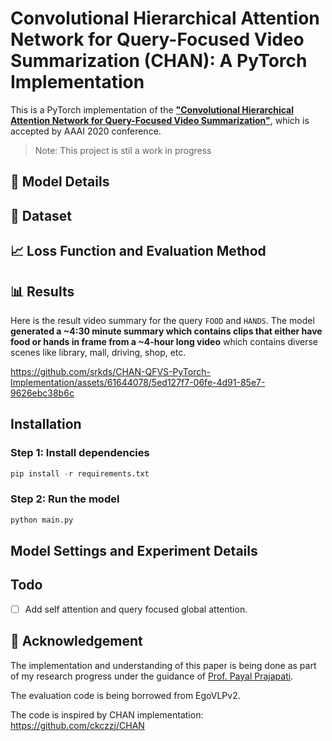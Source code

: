 # Convolutional Hierarchical Attention Network for Query-Focused Video Summarization (CHAN): A PyTorch Implementation

This is a PyTorch implementation of the [**"Convolutional Hierarchical Attention Network for Query-Focused Video Summarization"**](https://arxiv.org/abs/2002.03740), which is accepted by AAAI 2020 conference.

> Note: This project is stil a work in progress

## 🎥 Model Details

## 📑 Dataset

## 📈 Loss Function and Evaluation Method

## 📊 Results

Here is the result video summary for the query `FOOD` and `HANDS`. The model **generated a ~4:30 minute summary which contains clips that either have food or hands in frame from a ~4-hour long video** which contains diverse scenes like library, mall, driving, shop, etc.

https://github.com/srkds/CHAN-QFVS-PyTorch-Implementation/assets/61644078/5ed127f7-06fe-4d91-85e7-9626ebc38b6c

## Installation

### Step 1: Install dependencies

```py
pip install -r requirements.txt
```

### Step 2: Run the model

```py
python main.py
```

## Model Settings and Experiment Details

## Todo

- [ ] Add self attention and query focused global attention.

## 🙏 Acknowledgement

The implementation and understanding of this paper is being done as part of my research progress under the guidance of [Prof. Payal Prajapati](https://ldce.ac.in/faculty/payal.prajapati.129).

The evaluation code is being borrowed from EgoVLPv2.

The code is inspired by CHAN implementation:
https://github.com/ckczzj/CHAN
